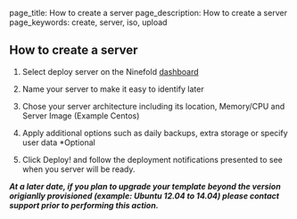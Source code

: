 page_title: How to create a server
page_description: How to create a server
page_keywords: create, server, iso, upload

## How to create a server

1. Select deploy server on the Ninefold [dashboard](https://portal.ninefold.com) 

2. Name your server to make it easy to identify later

3. Chose your server architecture including its location, Memory/CPU and Server Image (Example Centos)

4. Apply additional options such as daily backups, extra storage or specify user data *Optional 

5. Click Deploy! and follow the deployment notifications presented to see when you server will be ready.

***At a later date, if you plan to upgrade your template beyond the version origianlly provisioned (example: Ubuntu 12.04 to 14.04) please contact support prior to performing this action.***